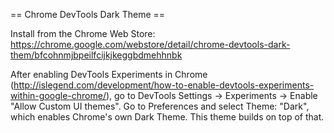 == Chrome DevTools Dark Theme ==

Install from the Chrome Web Store:  
https://chrome.google.com/webstore/detail/chrome-devtools-dark-them/bfcohnmjbpeilfcijkjkeggbdmehhnbk
  
After enabling DevTools Experiments in Chrome (http://islegend.com/development/how-to-enable-devtools-experiments-within-google-chrome/), go to DevTools Settings -> Experiments -> Enable "Allow Custom UI themes". Go to Preferences and select Theme: "Dark", which enables Chrome's own Dark Theme. This theme builds on top of that.

